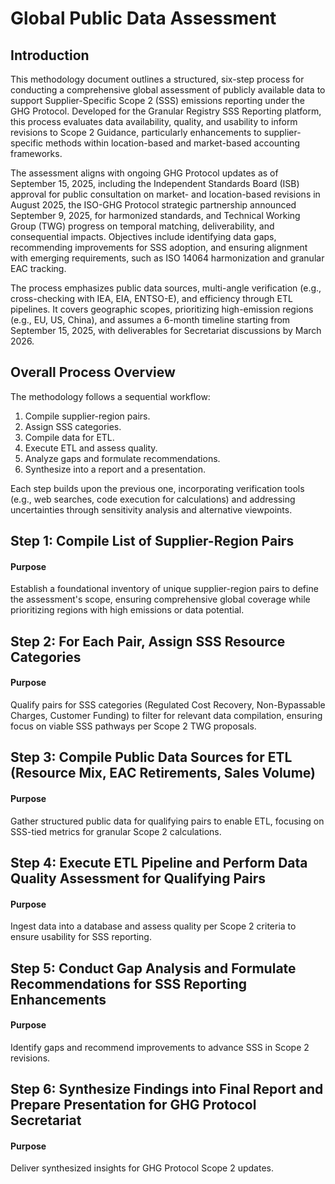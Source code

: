 # Global Public Data Assessment

## Introduction

This methodology document outlines a structured, six-step process for conducting a comprehensive global assessment of publicly available data to support Supplier-Specific Scope 2 (SSS) emissions reporting under the GHG Protocol. Developed for the Granular Registry SSS Reporting platform, this process evaluates data availability, quality, and usability to inform revisions to Scope 2 Guidance, particularly enhancements to supplier-specific methods within location-based and market-based accounting frameworks.

The assessment aligns with ongoing GHG Protocol updates as of September 15, 2025, including the Independent Standards Board (ISB) approval for public consultation on market- and location-based revisions in August 2025, the ISO-GHG Protocol strategic partnership announced September 9, 2025, for harmonized standards, and Technical Working Group (TWG) progress on temporal matching, deliverability, and consequential impacts. Objectives include identifying data gaps, recommending improvements for SSS adoption, and ensuring alignment with emerging requirements, such as ISO 14064 harmonization and granular EAC tracking.

The process emphasizes public data sources, multi-angle verification (e.g., cross-checking with IEA, EIA, ENTSO-E), and efficiency through ETL pipelines. It covers geographic scopes, prioritizing high-emission regions (e.g., EU, US, China), and assumes a 6-month timeline starting from September 15, 2025, with deliverables for Secretariat discussions by March 2026.

## Overall Process Overview

The methodology follows a sequential workflow:

1. Compile supplier-region pairs.
2. Assign SSS categories.
3. Compile data for ETL.
4. Execute ETL and assess quality.
5. Analyze gaps and formulate recommendations.
6. Synthesize into a report and a presentation.

Each step builds upon the previous one, incorporating verification tools (e.g., web searches, code execution for calculations) and addressing uncertainties through sensitivity analysis and alternative viewpoints.

## Step 1: Compile List of Supplier-Region Pairs

#### Purpose

Establish a foundational inventory of unique supplier-region pairs to define the assessment's scope, ensuring comprehensive global coverage while prioritizing regions with high emissions or data potential.

## Step 2: For Each Pair, Assign SSS Resource Categories

#### Purpose

Qualify pairs for SSS categories (Regulated Cost Recovery, Non-Bypassable Charges, Customer Funding) to filter for relevant data compilation, ensuring focus on viable SSS pathways per Scope 2 TWG proposals.

## Step 3: Compile Public Data Sources for ETL (Resource Mix, EAC Retirements, Sales Volume)

#### Purpose

Gather structured public data for qualifying pairs to enable ETL, focusing on SSS-tied metrics for granular Scope 2 calculations.

## Step 4: Execute ETL Pipeline and Perform Data Quality Assessment for Qualifying Pairs

#### Purpose

Ingest data into a database and assess quality per Scope 2 criteria to ensure usability for SSS reporting.

## Step 5: Conduct Gap Analysis and Formulate Recommendations for SSS Reporting Enhancements

#### Purpose

Identify gaps and recommend improvements to advance SSS in Scope 2 revisions.

## Step 6: Synthesize Findings into Final Report and Prepare Presentation for GHG Protocol Secretariat

#### Purpose

Deliver synthesized insights for GHG Protocol Scope 2 updates.
